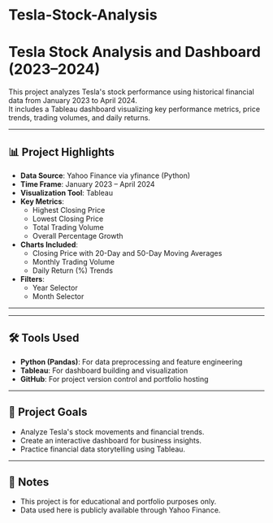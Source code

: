 # Tesla-Stock-Analysis
# Tesla Stock Analysis and Dashboard (2023–2024)

This project analyzes Tesla's stock performance using historical financial data from January 2023 to April 2024.  
It includes a Tableau dashboard visualizing key performance metrics, price trends, trading volumes, and daily returns.

---

## 📊 Project Highlights

- **Data Source**: Yahoo Finance via yfinance (Python)
- **Time Frame**: January 2023 – April 2024
- **Visualization Tool**: Tableau
- **Key Metrics**:
  - Highest Closing Price
  - Lowest Closing Price
  - Total Trading Volume
  - Overall Percentage Growth
- **Charts Included**:
  - Closing Price with 20-Day and 50-Day Moving Averages
  - Monthly Trading Volume
  - Daily Return (%) Trends
- **Filters**:
  - Year Selector
  - Month Selector

---

---

## 🛠 Tools Used

- **Python (Pandas)**: For data preprocessing and feature engineering
- **Tableau**: For dashboard building and visualization
- **GitHub**: For project version control and portfolio hosting

---

## 🔗 Project Goals

- Analyze Tesla's stock movements and financial trends.
- Create an interactive dashboard for business insights.
- Practice financial data storytelling using Tableau.

---

## 📌 Notes

- This project is for educational and portfolio purposes only.
- Data used here is publicly available through Yahoo Finance.

